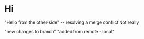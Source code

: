 # Hi


"Hello from the other-side" -- resolving a merge conflict
Not really



"new changes to branch"
"added from remote - local"

